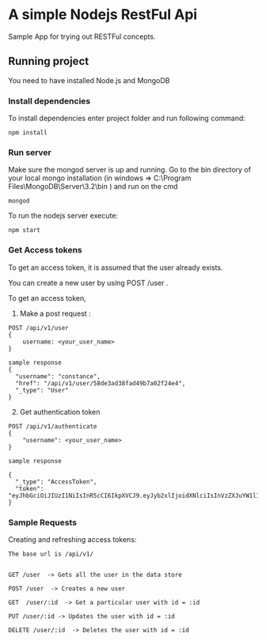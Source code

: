 # A simple Nodejs RestFul Api

Sample App for trying out RESTFul concepts.

## Running project

You need to have installed Node.js and MongoDB 

### Install dependencies 

To install dependencies enter project folder and run following command:
```
npm install
```
### Run server

Make sure the mongod server is up and running. Go to the bin directory of your local
mongo installation (in windows => C:\Program Files\MongoDB\Server\3.2\bin ) and run on
the cmd

```
mongod

```

To run the nodejs server execute:

```
npm start 
```

### Get Access tokens

To get an access token, it is assumed that the user already exists.

You can create a new user by using POST /user .

To get an access token,

1. Make a post request :
```
POST /api/v1/user
{
    username: <your_user_name>
}

sample response
{
  "username": "constance",
  "href": "/api/v1/user/58de3ad38fad49b7a02f24e4",
  "_type": "User"
}
```
2. Get authentication token

```
POST /api/v1/authenticate 
{
    "username": <your_user_name>
}

sample response

{
  "_type": "AccessToken",
  "token": "eyJhbGciOiJIUzI1NiIsInR5cCI6IkpXVCJ9.eyJyb2xlIjoidXNlciIsInVzZXJuYW1lIjoiY29uc3RhbmNlIiwiaWQiOiI1OGRlM2FkMzhmYWQ0OWI3YTAyZjI0ZTQiLCJpYXQiOjE0OTA5NTkxMzksImV4cCI6MTQ5MzU1MTEzOX0.koATN022Sdqz_fw5puIc6pJGX2z39uj5bkxAvwtfB0w"
}

```


### Sample Requests

Creating and refreshing access tokens:
```
The base url is /api/v1/


GET /user  -> Gets all the user in the data store

POST /user  -> Creates a new user

GET  /user/:id  -> Get a particular user with id = :id

PUT /user/:id -> Updates the user with id = :id

DELETE /user/:id  -> Deletes the user with id = :id

```
